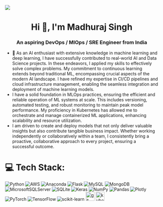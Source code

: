<img src="https://chargebacks911.com/wp-content/uploads/2022/02/Fraud-Detection-Machine-Learning-blog.gif"/>

<h1 align="center">Hi 👋, I'm Madhuraj Singh </h1>
<h3 align="center">An aspiring DevOps / MlOps / SRE Engineer from India </h3>

- 🌱 As an AI enthusiast with extensive knowledge in machine learning and deep learning, I have successfully contributed to real-world AI and Data Science projects. In these endeavors, I applied my skills to effectively solve complex problems. My commitment to continuous learning extends beyond traditional ML, encompassing crucial aspects of the modern AI landscape. I have refined my expertise in CI/CD pipelines and cloud infrastructure management, enabling the seamless integration and deployment of machine learning models.
- I have a solid foundation in MLOps practices, ensuring the efficient and reliable operation of ML systems at scale. This includes versioning, automated testing, and robust monitoring to maintain peak model performance. My proficiency in Kubernetes has allowed me to orchestrate and manage containerized ML applications, enhancing scalability and resource utilization.
- I am driven to create and deploy models that not only deliver valuable insights but also contribute tangible business impact. Whether working independently or collaboratively within a team, I consistently bring a proactive, collaborative approach to every project, ensuring a successful outcome.


# 💻 Tech Stack:
![Python](https://img.shields.io/badge/python-3670A0?style=plastic&logo=python&logoColor=ffdd54) ![AWS](https://img.shields.io/badge/AWS-%23FF9900.svg?style=plastic&logo=amazon-aws&logoColor=white) ![Anaconda](https://img.shields.io/badge/Anaconda-%2344A833.svg?style=plastic&logo=anaconda&logoColor=white) ![Flask](https://img.shields.io/badge/flask-%23000.svg?style=plastic&logo=flask&logoColor=white) ![MySQL](https://img.shields.io/badge/mysql-%2300f.svg?style=plastic&logo=mysql&logoColor=white)   ![MongoDB](https://img.shields.io/badge/MongoDB-%234ea94b.svg?style=plastic&logo=mongodb&logoColor=white) ![MicrosoftSQLServer](https://img.shields.io/badge/Microsoft%20SQL%20Sever-CC2927?style=plastic&logo=microsoft%20sql%20server&logoColor=white) ![SQLite](https://img.shields.io/badge/sqlite-%2307405e.svg?style=plastic&logo=sqlite&logoColor=white) ![Keras](https://img.shields.io/badge/Keras-%23D00000.svg?style=plastic&logo=Keras&logoColor=white) ![NumPy](https://img.shields.io/badge/numpy-%23013243.svg?style=plastic&logo=numpy&logoColor=white) ![Pandas](https://img.shields.io/badge/pandas-%23150458.svg?style=plastic&logo=pandas&logoColor=white) ![Plotly](https://img.shields.io/badge/Plotly-%233F4F75.svg?style=plastic&logo=plotly&logoColor=white) ![PyTorch](https://img.shields.io/badge/PyTorch-%23EE4C2C.svg?style=plastic&logo=PyTorch&logoColor=white) ![TensorFlow](https://img.shields.io/badge/TensorFlow-%23FF6F00.svg?style=plastic&logo=TensorFlow&logoColor=white) ![scikit-learn](https://img.shields.io/badge/scikit--learn-%23F7931E.svg?style=plastic&logo=scikit-learn&logoColor=white) 
<img src="https://www.vectorlogo.zone/logos/git-scm/git-scm-icon.svg" alt="git" width="29" height="29"/>
<img src="https://www.vectorlogo.zone/logos/kubernetes/kubernetes-icon.svg" alt="kubernetes" width="29" height="29"/>









